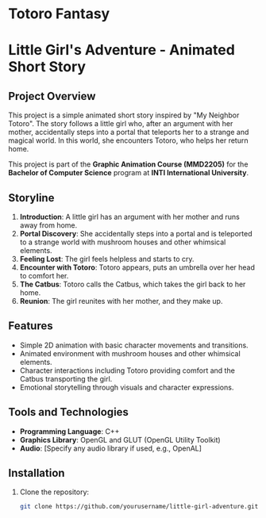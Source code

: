 # Totoro Fantasy

# Little Girl's Adventure - Animated Short Story

## Project Overview
This project is a simple animated short story inspired by "My Neighbor Totoro". The story follows a little girl who, after an argument with her mother, accidentally steps into a portal that teleports her to a strange and magical world. In this world, she encounters Totoro, who helps her return home.

This project is part of the **Graphic Animation Course (MMD2205)** for the **Bachelor of Computer Science** program at **INTI International University**.

## Storyline
1. **Introduction**: A little girl has an argument with her mother and runs away from home.
2. **Portal Discovery**: She accidentally steps into a portal and is teleported to a strange world with mushroom houses and other whimsical elements.
3. **Feeling Lost**: The girl feels helpless and starts to cry.
4. **Encounter with Totoro**: Totoro appears, puts an umbrella over her head to comfort her.
5. **The Catbus**: Totoro calls the Catbus, which takes the girl back to her home.
6. **Reunion**: The girl reunites with her mother, and they make up.

## Features
- Simple 2D animation with basic character movements and transitions.
- Animated environment with mushroom houses and other whimsical elements.
- Character interactions including Totoro providing comfort and the Catbus transporting the girl.
- Emotional storytelling through visuals and character expressions.

## Tools and Technologies
- **Programming Language**: C++
- **Graphics Library**: OpenGL and GLUT (OpenGL Utility Toolkit)
- **Audio**: [Specify any audio library if used, e.g., OpenAL]

## Installation
1. Clone the repository:
   ```bash
   git clone https://github.com/yourusername/little-girl-adventure.git
